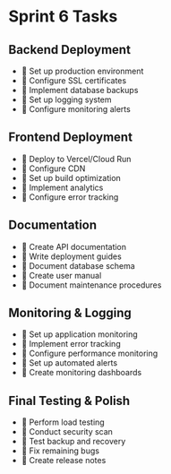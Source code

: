 # Sprint 6 Tasks

## Backend Deployment
- 🔴 Set up production environment
- 🔴 Configure SSL certificates
- 🔴 Implement database backups
- 🔴 Set up logging system
- 🔴 Configure monitoring alerts

## Frontend Deployment
- 🔴 Deploy to Vercel/Cloud Run
- 🔴 Configure CDN
- 🔴 Set up build optimization
- 🔴 Implement analytics
- 🔴 Configure error tracking

## Documentation
- 🔴 Create API documentation
- 🔴 Write deployment guides
- 🔴 Document database schema
- 🔴 Create user manual
- 🔴 Document maintenance procedures

## Monitoring & Logging
- 🔴 Set up application monitoring
- 🔴 Implement error tracking
- 🔴 Configure performance monitoring
- 🔴 Set up automated alerts
- 🔴 Create monitoring dashboards

## Final Testing & Polish
- 🔴 Perform load testing
- 🔴 Conduct security scan
- 🔴 Test backup and recovery
- 🔴 Fix remaining bugs
- 🔴 Create release notes 